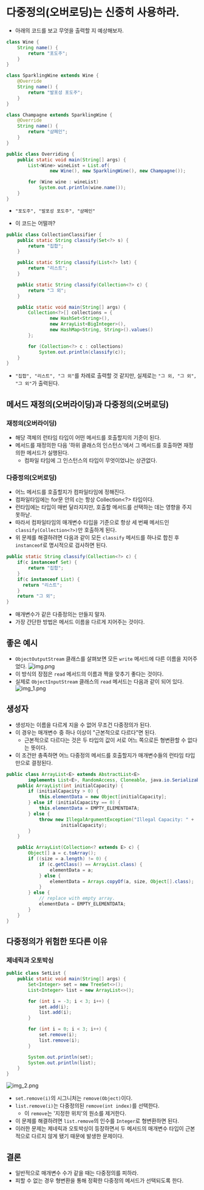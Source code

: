 # 다중정의(오버로딩)는 신중히 사용하라.
- 아래의 코드를 보고 무엇을 출력할 지 예상해보자.
```java
class Wine {
    String name() { 
        return "포도주"; 
    }
}

class SparklingWine extends Wine {
    @Override 
    String name() { 
        return "발포성 포도주"; 
    }
}

class Champagne extends SparklingWine {
    @Override 
    String name() { 
        return "샴페인"; 
    }
}

public class Overriding {
    public static void main(String[] args) {
        List<Wine> wineList = List.of(
                new Wine(), new SparklingWine(), new Champagne());

        for (Wine wine : wineList)
            System.out.println(wine.name());
    }
}
```
- `"포도주", "발포성 포도주", "샴페인"`


- 이 코드는 어떨까?
```java
public class CollectionClassifier {
    public static String classify(Set<?> s) {
        return "집합";
    }

    public static String classify(List<?> lst) {
        return "리스트";
    }

    public static String classify(Collection<?> c) {
        return "그 외";
    }

    public static void main(String[] args) {
        Collection<?>[] collections = {
                new HashSet<String>(),
                new ArrayList<BigInteger>(),
                new HashMap<String, String>().values()
        };

        for (Collection<?> c : collections)
            System.out.println(classify(c));
    }
}
```

- `"집합", "리스트", "그 외"`를 차례로 출력할 것 같지만, 실제로는 `"그 외, "그 외", "그 외"`가 출력된다.

## 메서드 재정의(오버라이딩)과 다중정의(오버로딩)
### 재정의(오버라이딩)
- 해당 객체의 런타임 타입이 어떤 메서드를 호출할지의 기준이 된다.
- 메서드를 재정의한 다음 '하위 클래스의 인스턴스'에서 그 메서드를 호출하면 재정의한 메서드가 실행된다.
  - 컴파일 타임에 그 인스턴스의 타입이 무엇이었냐는 상관없다.

### 다중정의(오버로딩)
- 어느 메서드를 호출할지가 컴파일타임에 정해진다.
- 컴파일타임에는 for문 안의 c는 항상 Collection<?> 타입이다.
- 런타임에는 타입이 매번 달라지지만, 호출할 메서드를 선택하는 데는 영향을 주지 못하낟.
- 따라서 컴파일타임의 매개변수 타입을 기준으로 항상 세 번째 메서드인 `classify(Collection<?>)`만 호출하게 된다.
- 위 문제를 해결하려면 다음과 같이 모든 `classify` 메서드를 하나로 합친 후 `instanceof`로 명시적으로 검사하면 된다.
```java
public static String classify(Collection<?> c) {
    if(c instanceof Set) {
        return "집합";
    }
    if(c instanceof List) {
      return "리스트";
    }
    return "그 외";
}
```
- 매개변수가 같은 다중정의는 만들지 말자.
- 가장 간단한 방법은 메서드 이름을 다르게 지어주는 것이다.

## 좋은 예시
- `ObjectOutputStream` 클래스를 살펴보면 모든 `write` 메서드에 다른 이름을 지어주었다.
![img.png](img.png)
- 이 방식의 장점은 `read` 메서드의 이름과 짝을 맞추기 좋다는 것이다.
- 실제로 `ObjectInputStream` 클래스의 `read` 메서드는 다음과 같이 되어 있다.  
![img_1.png](img_1.png)

## 생성자
- 생성자는 이름을 다르게 지을 수 없어 무조건 다중정의가 된다.
- 이 경우는 매개변수 중 하나 이상이 "근본적으로 다르다"면 된다.
  - 근본적으로 다르다는 것은 두 타입의 값이 서로 어느 쪽으로든 형변환할 수 없다는 뜻이다.
- 이 조건만 충족하면 어느 다중정의 메서드를 호출할지가 매개변수들의 런타임 타입만으로 결정된다.
```java
public class ArrayList<E> extends AbstractList<E>
        implements List<E>, RandomAccess, Cloneable, java.io.Serializable {
    public ArrayList(int initialCapacity) {
        if (initialCapacity > 0) {
            this.elementData = new Object[initialCapacity];
        } else if (initialCapacity == 0) {
            this.elementData = EMPTY_ELEMENTDATA;
        } else {
            throw new IllegalArgumentException("Illegal Capacity: " +
                    initialCapacity);
        }
    }

    public ArrayList(Collection<? extends E> c) {
        Object[] a = c.toArray();
        if ((size = a.length) != 0) {
            if (c.getClass() == ArrayList.class) {
                elementData = a;
            } else {
                elementData = Arrays.copyOf(a, size, Object[].class);
            }
        } else {
            // replace with empty array.
            elementData = EMPTY_ELEMENTDATA;
        }
    }
}
```

## 다중정의가 위험한 또다른 이유
### 제네릭과 오토박싱
```java
public class SetList {
    public static void main(String[] args) {
        Set<Integer> set = new TreeSet<>();
        List<Integer> list = new ArrayList<>();

        for (int i = -3; i < 3; i++) {
            set.add(i);
            list.add(i);
        }

        for (int i = 0; i < 3; i++) {
            set.remove(i);
            list.remove(i);
        }

        System.out.println(set);
        System.out.println(list);
    }
}
```
![img_2.png](img_2.png)

- `set.remove(i)`의 시그니처는 `remove(Object)`이다.
- `list.remove(i)`는 다중정의된 `remove(int index)`를 선택한다.
  - 이 `remove`는 '지정한 위치'의 원소를 제거한다.
- 이 문제를 해결하려면 `list.remove`의 인수를 `Integer`로 형변환하면 된다.
- 이러한 문제는 제네릭과 오토박싱이 등장하면서 두 메서드의 매개변수 타입이 근본적으로 다르지 않게 됐기 때문에 발생한 문제이다.

## 결론
- 일반적으로 매개변수 수가 같을 때는 다중정의를 피하라.
- 피할 수 없는 경우 형변환을 통해 정확한 다중정의 메서드가 선택되도록 한다.